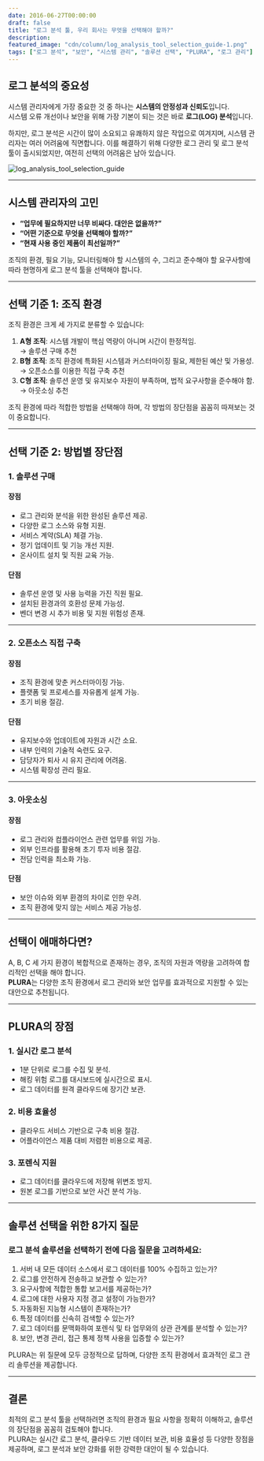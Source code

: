 ```yaml
---
date: 2016-06-27T00:00:00
draft: false
title: "로그 분석 툴, 우리 회사는 무엇을 선택해야 할까?"
description: 
featured_image: "cdn/column/log_analysis_tool_selection_guide-1.png"
tags: ["로그 분석", "보안", "시스템 관리", "솔루션 선택", "PLURA", "로그 관리"]
---
```


## 로그 분석의 중요성

시스템 관리자에게 가장 중요한 것 중 하나는 **시스템의 안정성과 신뢰도**입니다.  
시스템 오류 개선이나 보안을 위해 가장 기본이 되는 것은 바로 **로그(LOG) 분석**입니다.  

하지만, 로그 분석은 시간이 많이 소요되고 유쾌하지 않은 작업으로 여겨지며, 시스템 관리자는 여러 어려움에 직면합니다. 이를 해결하기 위해 다양한 로그 관리 및 로그 분석 툴이 출시되었지만, 여전히 선택의 어려움은 남아 있습니다.

![log_analysis_tool_selection_guide](https://blog.plura.io/cdn/column/log_analysis_tool_selection_guide-1.png)
<!--more-->
---

## 시스템 관리자의 고민

- **“업무에 필요하지만 너무 비싸다. 대안은 없을까?”**  
- **“어떤 기준으로 무엇을 선택해야 할까?”**  
- **“현재 사용 중인 제품이 최선일까?”**  

조직의 환경, 필요 기능, 모니터링해야 할 시스템의 수, 그리고 준수해야 할 요구사항에 따라 현명하게 로그 분석 툴을 선택해야 합니다.

---

## 선택 기준 1: 조직 환경

조직 환경은 크게 세 가지로 분류할 수 있습니다:

1. **A형 조직**: 시스템 개발이 핵심 역량이 아니며 시간이 한정적임.  
   → 솔루션 구매 추천  
2. **B형 조직**: 조직 환경에 특화된 시스템과 커스터마이징 필요, 제한된 예산 및 가용성.  
   → 오픈소스를 이용한 직접 구축 추천  
3. **C형 조직**: 솔루션 운영 및 유지보수 자원이 부족하며, 법적 요구사항을 준수해야 함.  
   → 아웃소싱 추천  

조직 환경에 따라 적합한 방법을 선택해야 하며, 각 방법의 장단점을 꼼꼼히 따져보는 것이 중요합니다.

---

## 선택 기준 2: 방법별 장단점

### 1. 솔루션 구매

#### 장점
- 로그 관리와 분석을 위한 완성된 솔루션 제공.  
- 다양한 로그 소스와 유형 지원.  
- 서비스 계약(SLA) 체결 가능.  
- 정기 업데이트 및 기능 개선 지원.  
- 온사이트 설치 및 직원 교육 가능.

#### 단점
- 솔루션 운영 및 사용 능력을 가진 직원 필요.  
- 설치된 환경과의 호환성 문제 가능성.  
- 벤더 변경 시 추가 비용 및 지원 위험성 존재.

---

### 2. 오픈소스 직접 구축

#### 장점
- 조직 환경에 맞춘 커스터마이징 가능.  
- 플랫폼 및 프로세스를 자유롭게 설계 가능.  
- 초기 비용 절감.

#### 단점
- 유지보수와 업데이트에 자원과 시간 소요.  
- 내부 인력의 기술적 숙련도 요구.  
- 담당자가 퇴사 시 유지 관리에 어려움.  
- 시스템 확장성 관리 필요.

---

### 3. 아웃소싱

#### 장점
- 로그 관리와 컴플라이언스 관련 업무를 위임 가능.  
- 외부 인프라를 활용해 초기 투자 비용 절감.  
- 전담 인력을 최소화 가능.

#### 단점
- 보안 이슈와 외부 환경의 차이로 인한 우려.  
- 조직 환경에 맞지 않는 서비스 제공 가능성.

---

## 선택이 애매하다면?

A, B, C 세 가지 환경이 복합적으로 존재하는 경우, 조직의 자원과 역량을 고려하여 합리적인 선택을 해야 합니다.  
**PLURA**는 다양한 조직 환경에서 로그 관리와 보안 업무를 효과적으로 지원할 수 있는 대안으로 추천됩니다.

---

## PLURA의 장점

### 1. 실시간 로그 분석
- 1분 단위로 로그를 수집 및 분석.  
- 해킹 위험 로그를 대시보드에 실시간으로 표시.  
- 로그 데이터를 원격 클라우드에 장기간 보관.

### 2. 비용 효율성
- 클라우드 서비스 기반으로 구축 비용 절감.  
- 어플라이언스 제품 대비 저렴한 비용으로 제공.

### 3. 포렌식 지원
- 로그 데이터를 클라우드에 저장해 위변조 방지.  
- 원본 로그를 기반으로 보안 사건 분석 가능.

---

## 솔루션 선택을 위한 8가지 질문

### 로그 분석 솔루션을 선택하기 전에 다음 질문을 고려하세요:

1. 서버 내 모든 데이터 소스에서 로그 데이터를 100% 수집하고 있는가?  
2. 로그를 안전하게 전송하고 보관할 수 있는가?  
3. 요구사항에 적합한 통합 보고서를 제공하는가?  
4. 로그에 대한 사용자 지정 경고 설정이 가능한가?  
5. 자동화된 지능형 시스템이 존재하는가?  
6. 특정 데이터를 신속히 검색할 수 있는가?  
7. 로그 데이터를 문맥화하여 포렌식 및 타 업무와의 상관 관계를 분석할 수 있는가?  
8. 보안, 변경 관리, 접근 통제 정책 사용을 입증할 수 있는가?

PLURA는 위 질문에 모두 긍정적으로 답하며, 다양한 조직 환경에서 효과적인 로그 관리 솔루션을 제공합니다.

---

## 결론

최적의 로그 분석 툴을 선택하려면 조직의 환경과 필요 사항을 정확히 이해하고, 솔루션의 장단점을 꼼꼼히 검토해야 합니다.  
PLURA는 실시간 로그 분석, 클라우드 기반 데이터 보관, 비용 효율성 등 다양한 장점을 제공하며, 로그 분석과 보안 강화를 위한 강력한 대안이 될 수 있습니다.
